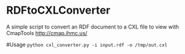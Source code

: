 RDFtoCXLConverter
=================

A simple script to convert an RDF document to a CXL file to view with CmapTools http://cmap.ihmc.us/

#Usage
`python cxl_converter.py -i input.rdf -o /tmp/out.cxl`
